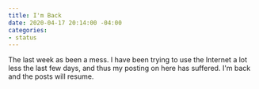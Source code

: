 ```yaml
---
title: I'm Back
date: 2020-04-17 20:14:00 -04:00
categories:
- status
---
```


The last week as been a mess.  I have been trying to use the Internet a lot less the last few days, and thus my posting on here has suffered.  I'm back and the posts will resume. 

